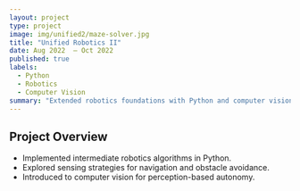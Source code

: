 ```yaml
---
layout: project
type: project
image: img/unified2/maze-solver.jpg
title: "Unified Robotics II"
date: Aug 2022  – Oct 2022
published: true
labels:
  - Python
  - Robotics
  - Computer Vision
summary: "Extended robotics foundations with Python and computer vision, focusing on autonomy and sensing challenges."
---
```


## Project Overview
- Implemented intermediate robotics algorithms in Python.
- Explored sensing strategies for navigation and obstacle avoidance.
- Introduced to computer vision for perception-based autonomy.

